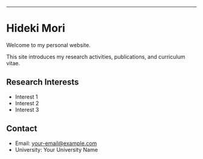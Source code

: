 ---
# Hideki Mori

Welcome to my personal website.

This site introduces my research activities, publications, and curriculum vitae.

## Research Interests
* Interest 1
* Interest 2
* Interest 3

## Contact
- Email: your-email@example.com
- University: Your University Name
